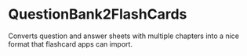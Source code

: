 # QuestionBank2FlashCards
Converts question and answer sheets with multiple chapters into a nice format that flashcard apps can import.
